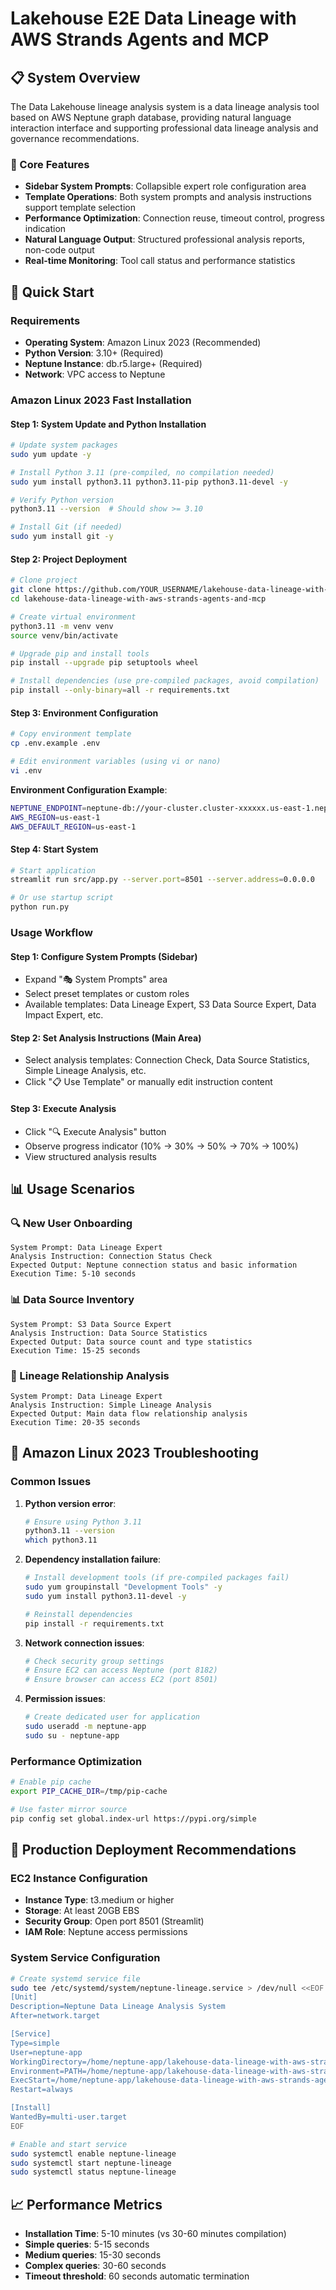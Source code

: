 # Lakehouse E2E Data Lineage with AWS Strands Agents and MCP

## 📋 System Overview

The Data Lakehouse lineage analysis system is a data lineage analysis tool based on AWS Neptune graph database, providing natural language interaction interface and supporting professional data lineage analysis and governance recommendations.

### 🎯 Core Features
- **Sidebar System Prompts**: Collapsible expert role configuration area
- **Template Operations**: Both system prompts and analysis instructions support template selection
- **Performance Optimization**: Connection reuse, timeout control, progress indication
- **Natural Language Output**: Structured professional analysis reports, non-code output
- **Real-time Monitoring**: Tool call status and performance statistics

## 🚀 Quick Start

### Requirements
- **Operating System**: Amazon Linux 2023 (Recommended)
- **Python Version**: 3.10+ (Required)
- **Neptune Instance**: db.r5.large+ (Required)
- **Network**: VPC access to Neptune

### Amazon Linux 2023 Fast Installation

#### Step 1: System Update and Python Installation
```bash
# Update system packages
sudo yum update -y

# Install Python 3.11 (pre-compiled, no compilation needed)
sudo yum install python3.11 python3.11-pip python3.11-devel -y

# Verify Python version
python3.11 --version  # Should show >= 3.10

# Install Git (if needed)
sudo yum install git -y
```

#### Step 2: Project Deployment
```bash
# Clone project
git clone https://github.com/YOUR_USERNAME/lakehouse-data-lineage-with-aws-strands-agents-and-mcp.git
cd lakehouse-data-lineage-with-aws-strands-agents-and-mcp

# Create virtual environment
python3.11 -m venv venv
source venv/bin/activate

# Upgrade pip and install tools
pip install --upgrade pip setuptools wheel

# Install dependencies (use pre-compiled packages, avoid compilation)
pip install --only-binary=all -r requirements.txt
```

#### Step 3: Environment Configuration
```bash
# Copy environment template
cp .env.example .env

# Edit environment variables (using vi or nano)
vi .env
```

**Environment Configuration Example**:
```bash
NEPTUNE_ENDPOINT=neptune-db://your-cluster.cluster-xxxxxx.us-east-1.neptune.amazonaws.com
AWS_REGION=us-east-1
AWS_DEFAULT_REGION=us-east-1
```

#### Step 4: Start System
```bash
# Start application
streamlit run src/app.py --server.port=8501 --server.address=0.0.0.0

# Or use startup script
python run.py
```

### Usage Workflow

#### Step 1: Configure System Prompts (Sidebar)
- Expand "🎭 System Prompts" area
- Select preset templates or custom roles
- Available templates: Data Lineage Expert, S3 Data Source Expert, Data Impact Expert, etc.

#### Step 2: Set Analysis Instructions (Main Area)
- Select analysis templates: Connection Check, Data Source Statistics, Simple Lineage Analysis, etc.
- Click "📋 Use Template" or manually edit instruction content

#### Step 3: Execute Analysis
- Click "🔍 Execute Analysis" button
- Observe progress indicator (10% → 30% → 50% → 70% → 100%)
- View structured analysis results

## 📊 Usage Scenarios

### 🔍 New User Onboarding
```
System Prompt: Data Lineage Expert
Analysis Instruction: Connection Status Check
Expected Output: Neptune connection status and basic information
Execution Time: 5-10 seconds
```

### 📊 Data Source Inventory
```
System Prompt: S3 Data Source Expert
Analysis Instruction: Data Source Statistics
Expected Output: Data source count and type statistics
Execution Time: 15-25 seconds
```

### 🔄 Lineage Relationship Analysis
```
System Prompt: Data Lineage Expert
Analysis Instruction: Simple Lineage Analysis
Expected Output: Main data flow relationship analysis
Execution Time: 20-35 seconds
```

## 🔧 Amazon Linux 2023 Troubleshooting

### Common Issues
1. **Python version error**: 
   ```bash
   # Ensure using Python 3.11
   python3.11 --version
   which python3.11
   ```

2. **Dependency installation failure**:
   ```bash
   # Install development tools (if pre-compiled packages fail)
   sudo yum groupinstall "Development Tools" -y
   sudo yum install python3.11-devel -y
   
   # Reinstall dependencies
   pip install -r requirements.txt
   ```

3. **Network connection issues**:
   ```bash
   # Check security group settings
   # Ensure EC2 can access Neptune (port 8182)
   # Ensure browser can access EC2 (port 8501)
   ```

4. **Permission issues**:
   ```bash
   # Create dedicated user for application
   sudo useradd -m neptune-app
   sudo su - neptune-app
   ```

### Performance Optimization
```bash
# Enable pip cache
export PIP_CACHE_DIR=/tmp/pip-cache

# Use faster mirror source
pip config set global.index-url https://pypi.org/simple
```

## 🚀 Production Deployment Recommendations

### EC2 Instance Configuration
- **Instance Type**: t3.medium or higher
- **Storage**: At least 20GB EBS
- **Security Group**: Open port 8501 (Streamlit)
- **IAM Role**: Neptune access permissions

### System Service Configuration
```bash
# Create systemd service file
sudo tee /etc/systemd/system/neptune-lineage.service > /dev/null <<EOF
[Unit]
Description=Neptune Data Lineage Analysis System
After=network.target

[Service]
Type=simple
User=neptune-app
WorkingDirectory=/home/neptune-app/lakehouse-data-lineage-with-aws-strands-agents-and-mcp
Environment=PATH=/home/neptune-app/lakehouse-data-lineage-with-aws-strands-agents-and-mcp/venv/bin
ExecStart=/home/neptune-app/lakehouse-data-lineage-with-aws-strands-agents-and-mcp/venv/bin/streamlit run src/app.py --server.port=8501 --server.address=0.0.0.0
Restart=always

[Install]
WantedBy=multi-user.target
EOF

# Enable and start service
sudo systemctl enable neptune-lineage
sudo systemctl start neptune-lineage
sudo systemctl status neptune-lineage
```

## 📈 Performance Metrics
- **Installation Time**: 5-10 minutes (vs 30-60 minutes compilation)
- **Simple queries**: 5-15 seconds
- **Medium queries**: 15-30 seconds
- **Complex queries**: 30-60 seconds
- **Timeout threshold**: 60 seconds automatic termination